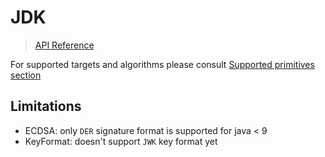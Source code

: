 # JDK

> [API Reference](https://whyoleg.github.io/cryptography-kotlin/api/cryptography-jdk/index.html)


For supported targets and algorithms please consult [Supported primitives section](index.md#supported-primitives)

## Limitations

* ECDSA: only `DER` signature format is supported for java < 9
* KeyFormat: doesn't support `JWK` key format yet
